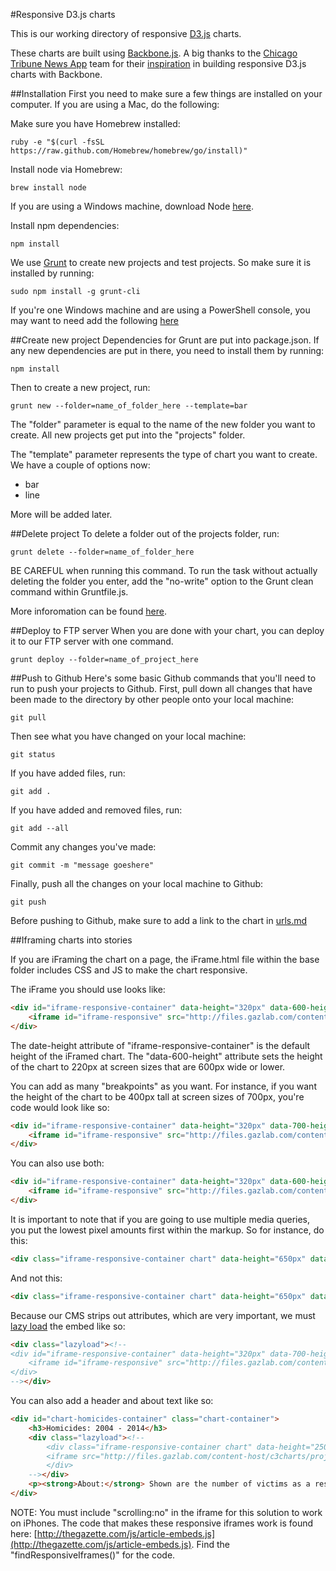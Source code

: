 #Responsive D3.js charts

This is our working directory of responsive [D3.js](http://d3js.org/) charts.

These charts are built using [Backbone.js](https://github.com/jashkenas/backbone). A big thanks to the [Chicago Tribune News App](http://blog.apps.chicagotribune.com/) team for their [inspiration](http://blog.apps.chicagotribune.com/2014/03/07/responsive-charts-with-d3-and-backbone/) in building responsive D3.js charts with Backbone.

##Installation
First you need to make sure a few things are installed on your computer. If you are using a Mac, do the following:

Make sure you have Homebrew installed:

	ruby -e "$(curl -fsSL https://raw.github.com/Homebrew/homebrew/go/install)"

Install node via Homebrew:	
	
	brew install node

If you are using a Windows machine, download Node [here](https://nodejs.org/download/).

Install npm dependencies:
	
	npm install

We use [Grunt](http://gruntjs.com/) to create new projects and test projects. So make sure it is installed by running:
	
	sudo npm install -g grunt-cli

If you're one Windows machine and are using a PowerShell console, you may want to need add the following [here](https://github.com/gruntjs/grunt/issues/774#issuecomment-58268520)

##Create new project
Dependencies for Grunt are put into package.json. If any new dependencies are put in there, you need to install them by running:
	
	npm install

Then to create a new project, run: 

	grunt new --folder=name_of_folder_here --template=bar 

The "folder" parameter is equal to the name of the new folder you want to create. All new projects get put into the "projects" folder.

The "template" parameter represents the type of chart you want to create. We have a couple of options now:

* bar
* line

More will be added later.

##Delete project
To delete a folder out of the projects folder, run:

	grunt delete --folder=name_of_folder_here

BE CAREFUL when running this command. To run the task without actually deleting the folder you enter, add the "no-write" option to the Grunt clean command within Gruntfile.js.

More inforomation can be found [here](https://github.com/gruntjs/grunt-contrib-clean#no-write).

##Deploy to FTP server
When you are done with your chart, you can deploy it to our FTP server with one command.

	grunt deploy --folder=name_of_project_here

##Push to Github
Here's some basic Github commands that you'll need to run to push your projects to Github. First, pull down all changes that have been made to the directory by other people onto your local machine:

	git pull

Then see what you have changed on your local machine:
	
	git status

If you have added files, run:

	git add .
	
If you have added and removed files, run:

	git add --all

Commit any changes you've made:

	git commit -m "message goeshere"

Finally, push all the changes on your local machine to Github:

	git push

Before pushing to Github, make sure to add a link to the chart in [urls.md](https://github.com/GazetteKCRGdata/d3charts/blob/master/urls.md)
	
##Iframing charts into stories

If you are iFraming the chart on a page, the iFrame.html file within the base folder includes CSS and JS to make the chart responsive.

The iFrame you should use looks like:

```html
<div id="iframe-responsive-container" data-height="320px" data-600-height="220px">
	<iframe id="iframe-responsive" src="http://files.gazlab.com/content-host/c3charts/projects/cr-shootings/index.html#chart-homicides" scrolling=no frameborder="0" width="100%"></iframe>
</div>
```

The date-height attribute of "iframe-responsive-container" is the default height of the iFramed chart. The "data-600-height" attribute sets the height of the chart to 220px at screen sizes that are 600px wide or lower.

You can add as many "breakpoints" as you want. For instance, if you want the height of the chart to be 400px tall at screen sizes of 700px, you're code would look like so:

```html
<div id="iframe-responsive-container" data-height="320px" data-700-height="250px">
	<iframe id="iframe-responsive" src="http://files.gazlab.com/content-host/c3charts/projects/cr-shootings/index.html#chart-homicides" scrolling=no frameborder="0" width="100%"></iframe>
</div>
```

You can also use both:

```html
<div id="iframe-responsive-container" data-height="320px" data-600-height="220px" data-700-height="250px">
	<iframe id="iframe-responsive" src="http://files.gazlab.com/content-host/c3charts/projects/cr-shootings/index.html#chart-homicides" scrolling=no frameborder="0" width="100%"></iframe>
</div>
```

It is important to note that if you are going to use multiple media queries, you put the lowest pixel amounts first within the markup. So for instance, do this:

```html
<div class="iframe-responsive-container chart" data-height="650px" data-400-height="750px" data-550-height="700px">
```

And not this:
```html
<div class="iframe-responsive-container chart" data-height="650px" data-550-height="700px" data-400-height="750px">
```

Because our CMS strips out attributes, which are very important, we must [lazy load](https://github.com/emn178/jquery-lazyload-any) the embed like so:

```html
<div class="lazyload"><!--
<div id="iframe-responsive-container" data-height="320px" data-700-height="250px" data-600-height="220px">
	<iframe id="iframe-responsive" src="http://files.gazlab.com/content-host/c3charts/projects/cr-shootings/index.html#chart-homicides" scrolling=no frameborder="0" width="100%"></iframe>
</div>
--></div>
```

You can also add a header and about text like so: 

```html
<div id="chart-homicides-container" class="chart-container">
	<h3>Homicides: 2004 - 2014</h3>
	<div class="lazyload"><!--
		<div class="iframe-responsive-container chart" data-height="250px" data-600-height="200px">
		<iframe src="http://files.gazlab.com/content-host/c3charts/projects/cr-shootings/index.html#chart-homicides" scrolling=no frameborder="0" width="100%"></iframe>
		</div>
	--></div>
	<p><strong>About:</strong> Shown are the number of victims as a result of homicide.  In 2006, police recorded five incidents with six victims, including a double homicide. This year, policed recorded six incidents with eight victims.</p>
</div>
```
NOTE: You must include "scrolling:no" in the iframe for this solution to work on iPhones. The code that makes these responsive iframes work is found here: [http://thegazette.com/js/article-embeds.js](http://thegazette.com/js/article-embeds.js). Find the "findResponsiveIframes()" for the code.